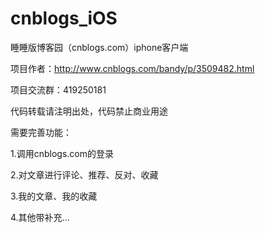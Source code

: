 # cnblogs_iOS
睡睡版博客园（cnblogs.com）iphone客户端

项目作者：http://www.cnblogs.com/bandy/p/3509482.html

项目交流群：419250181 

代码转载请注明出处，代码禁止商业用途

需要完善功能：

1.调用cnblogs.com的登录

2.对文章进行评论、推荐、反对、收藏

3.我的文章、我的收藏

4.其他带补充...
